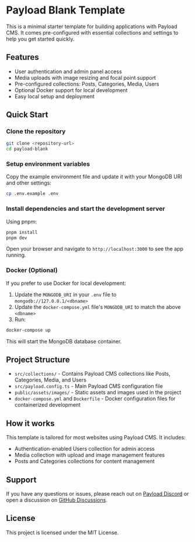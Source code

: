 # Payload Blank Template

This is a minimal starter template for building applications with Payload CMS. It comes pre-configured with essential collections and settings to help you get started quickly.

## Features

- User authentication and admin panel access
- Media uploads with image resizing and focal point support
- Pre-configured collections: Posts, Categories, Media, Users
- Optional Docker support for local development
- Easy local setup and deployment

## Quick Start

### Clone the repository

```bash
git clone <repository-url>
cd payload-blank
```

### Setup environment variables

Copy the example environment file and update it with your MongoDB URI and other settings:

```bash
cp .env.example .env
```

### Install dependencies and start the development server

Using pnpm:

```bash
pnpm install
pnpm dev
```

Open your browser and navigate to `http://localhost:3000` to see the app running.

### Docker (Optional)

If you prefer to use Docker for local development:

1. Update the `MONGODB_URI` in your `.env` file to `mongodb://127.0.0.1/<dbname>`
2. Update the `docker-compose.yml` file's `MONGODB_URI` to match the above `<dbname>`
3. Run:

```bash
docker-compose up
```

This will start the MongoDB database container.

## Project Structure

- `src/collections/` - Contains Payload CMS collections like Posts, Categories, Media, and Users
- `src/payload.config.ts` - Main Payload CMS configuration file
- `public/assets/images/` - Static assets and images used in the project
- `docker-compose.yml` and `Dockerfile` - Docker configuration files for containerized development

## How it works

This template is tailored for most websites using Payload CMS. It includes:

- Authentication-enabled Users collection for admin access
- Media collection with upload and image management features
- Posts and Categories collections for content management

## Support

If you have any questions or issues, please reach out on [Payload Discord](https://discord.com/invite/payload) or open a discussion on [GitHub Discussions](https://github.com/payloadcms/payload/discussions).

## License

This project is licensed under the MIT License.
